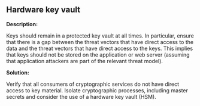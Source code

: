 Hardware key vault
-------

**Description:**

Keys should remain in a protected key vault at all times. In particular, ensure that there
is a gap between the threat vectors that have direct access to the data and the threat
vectors that have direct access to the keys. This implies that keys should not be stored
on the application or web server (assuming that application attackers are part of the
relevant threat model).


**Solution:**

Verify that all consumers of cryptographic services do not have direct access to key material. 
Isolate cryptographic processes, including master secrets and consider the use of a hardware key vault (HSM).

